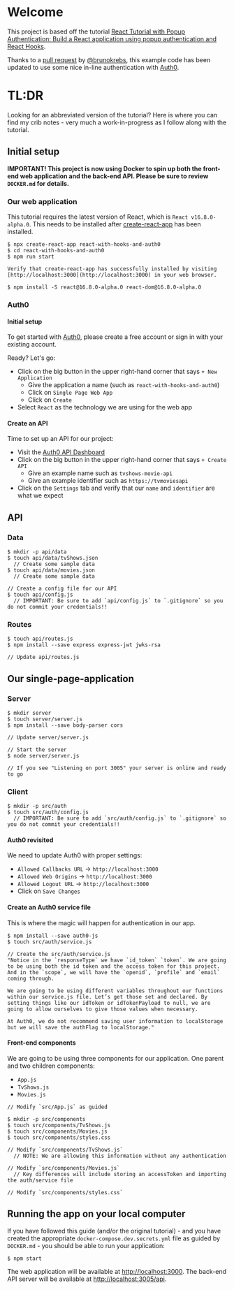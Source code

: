 # Welcome
This project is based off the tutorial [React Tutorial with Popup Authentication: Build a React application using popup authentication and React Hooks](https://auth0.com/blog/build-react-apps-using-react-hooks-and-auth0-auth-popup/).

Thanks to a [pull request](https://github.com/TheRobBrennan/react-with-hooks-and-auth0/pull/1) by [@brunokrebs](https://github.com/brunokrebs), this example code has been updated to use some nice in-line authentication with [Auth0](https://auth0.com).

# TL:DR
Looking for an abbreviated version of the tutorial? Here is where you can find my crib notes - very much a work-in-progress as I follow along with the tutorial.

## Initial setup
**IMPORTANT! This project is now using Docker to spin up both the front-end web application and the back-end API. Please be sure to review `DOCKER.md` for details.**

### Our web application
This tutorial requires the latest version of React, which is `React v16.8.0-alpha.0`. This needs to be installed after [create-react-app](https://github.com/facebook/create-react-app) has been installed.
```
$ npx create-react-app react-with-hooks-and-auth0
$ cd react-with-hooks-and-auth0
$ npm run start

Verify that create-react-app has successfully installed by visiting [http://localhost:3000](http://localhost:3000) in your web browser.

$ npm install -S react@16.8.0-alpha.0 react-dom@16.8.0-alpha.0
```

### Auth0

#### Initial setup
To get started with [Auth0](https://auth0.com), please create a free account or sign in with your existing account.

Ready? Let's go:
+ Click on the big button in the upper right-hand corner that says `+ New Application`
  - Give the application a name (such as `react-with-hooks-and-auth0`)
  - Click on `Single Page Web App`
  - Click on `Create`
+ Select `React` as the technology we are using for the web app

#### Create an API
Time to set up an API for our project:
+ Visit the [Auth0 API Dashboard](https://manage.auth0.com/#/apis)
+ Click on the big button in the upper right-hand corner that says `+ Create API`
  - Give an example name such as `tvshows-movie-api`
  - Give an example identifier such as `https://tvmoviesapi`
+ Click on the `Settings` tab and verify that our `name` and `identifier` are what we expect

## API
### Data
```
$ mkdir -p api/data
$ touch api/data/tvShows.json
  // Create some sample data
$ touch api/data/movies.json
  // Create some sample data

// Create a config file for our API
$ touch api/config.js
  // IMPORTANT: Be sure to add `api/config.js` to `.gitignore` so you do not commit your credentials!!
```
### Routes
```
$ touch api/routes.js
$ npm install --save express express-jwt jwks-rsa

// Update api/routes.js
```

## Our single-page-application
### Server
```
$ mkdir server
$ touch server/server.js
$ npm install --save body-parser cors

// Update server/server.js

// Start the server
$ node server/server.js

// If you see "Listening on port 3005" your server is online and ready to go
```

### Client
```
$ mkdir -p src/auth
$ touch src/auth/config.js
  // IMPORTANT: Be sure to add `src/auth/config.js` to `.gitignore` so you do not commit your credentials!!
```
#### Auth0 revisited
We need to update Auth0 with proper settings:
+ `Allowed Callbacks URL` -> `http://localhost:3000`
+ `Allowed Web Origins` -> `http://localhost:3000`
+ `Allowed Logout URL` -> `http://localhost:3000`
+ Click on `Save Changes`

#### Create an Auth0 service file
This is where the magic will happen for authentication in our app.
```
$ npm install --save auth0-js
$ touch src/auth/service.js

// Create the src/auth/service.js
"Notice in the `responseType` we have `id_token` `token`. We are going to be using both the id token and the access token for this project. And in the `scope`, we will have the `openid`, `profile` and `email` coming through.

We are going to be using different variables throughout our functions within our service.js file. Let’s get those set and declared. By setting things like our idToken or idTokenPayload to null, we are going to allow ourselves to give those values when necessary.

At Auth0, we do not recommend saving user information to localStorage but we will save the authFlag to localStorage."
```

#### Front-end components
We are going to be using three components for our application. One parent and two children components:
+ `App.js`
+ `TvShows.js`
+ `Movies.js`

```
// Modify `src/App.js` as guided

$ mkdir -p src/components
$ touch src/components/TvShows.js
$ touch src/components/Movies.js
$ touch src/components/styles.css

// Modify `src/components/TvShows.js`
  // NOTE: We are allowing this information without any authentication

// Modify `src/components/Movies.js`
  // Key differences will include storing an accessToken and importing the auth/service file

// Modify `src/components/styles.css`
```

## Running the app on your local computer
If you have followed this guide (and/or the original tutorial) - and you have created the appropriate `docker-compose.dev.secrets.yml` file as guided by `DOCKER.md` - you should be able to run your application:

```
$ npm start
```

The web application will be available at [http://localhost:3000](http://localhost:3000).
The back-end API server will be available at [http://localhost:3005/api](http://localhost:3005/api).